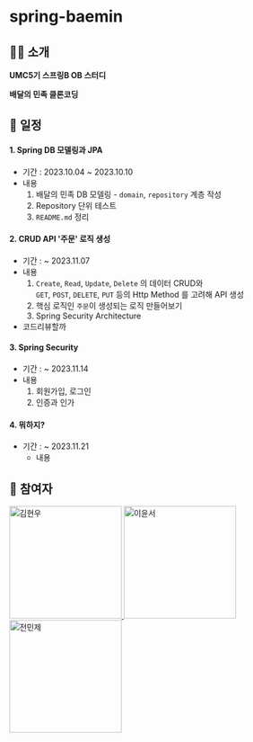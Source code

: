 # spring-baemin

## 👋🏻 소개
**UMC5기 스프링B OB 스터디**

**배달의 민족 클론코딩**

## 📅 일정
#### 1. Spring DB 모델링과 JPA
* 기간 : 2023.10.04 ~ 2023.10.10
* 내용
  1. 배달의 민족 DB 모델링 - `domain`, `repository` 계층 작성
  2. Repository 단위 테스트
  3. `README.md` 정리
#### 2. CRUD API '주문' 로직 생성 
* 기간 : ~ 2023.11.07 
* 내용 
  1. `Create`, `Read`, `Update`, `Delete` 의 데이터 CRUD와  
  `GET`, `POST`, `DELETE`, `PUT` 등의 Http Method 를 고려해 API 생성
  2. 핵심 로직인 `주문`이 생성되는 로직 만들어보기
  3. Spring Security Architecture 
* 코드리뷰할까 
#### 3. Spring Security 
* 기간 : ~ 2023.11.14
* 내용
  1. 회원가입, 로그인
  2. 인증과 인가
#### 4. 뭐하지? 
* 기간 : ~ 2023.11.21
  * 내용 

## 📌 참여자 
<div>
    <a href="https://github.com/HxWOO">
        <img src="https://github.com/yoonsseo/spring-core/assets/90557277/eae40231-884d-43ce-9844-6f6c40e74cee" alt="김현우" width="200" height="200"/>
    </a>
    <a href="https://github.com/yoonsseo">
        <img src="https://github.com/yoonsseo/spring-core/assets/90557277/ce2c523e-41a5-4214-a2c9-08f30867dcb0" alt="이윤서" width="200" height="200"/>
    </a>
    <a href="https://github.com/Iaminjae">
        <img src="https://github.com/yoonsseo/spring-core/assets/90557277/64f6dbf2-46ba-4637-9d64-6dd44204952f" alt="전민제" width="200" height="200"/>
    </a>
</div>

